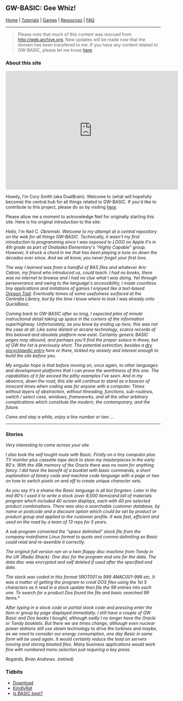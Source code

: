 ## GW-BASIC: Gee Whiz!

[Home](https://gw-basic.com) | [Tutorials](Tutorials.md) | [Games](Games.md) | [Resources](Resources.md) | [FAQ](FAQ.md)

---

> Please note that much of this content was rescued from http://web.archive.org.
> New updates will be made now that the domain has been transfered to me.
> If you have any content related to GW-BASIC, please let me know [here](https://github.com/dualbrain/gw-basic).

### About this site

<!--![GW-BASIC](https://gw-basic.com/gwbasic-screen.png)-->

<iframe src="https://archive.org/embed/gwbasic.exe" width="560" height="384" frameborder="0" webkitallowfullscreen="true" mozallowfullscreen="true" allowfullscreen></iframe>  

Howdy, I'm Cory Smith (aka DualBrain).  Welcome to (what will hopefully become) the central hub for all things related to GW-BASIC.  If you'd like to contribute to this project, please do so by visiting [here](https://github.com/dualbrain/gw-basic).

Please allow me a moment to acknowledge Neil for originally starting this site. Here is his original introduction to the site:

*Hello, I'm Neil C. Obremski. Welcome to my attempt at a central repository on the web for all things GW-BASIC. Technically, it wasn't my first introduction to programming since I was exposed to LOGO on Apple II's in 4th grade as part of Onalaska Elementary's "Highly Capable" group. However, it struck a chord in me that has been playing a tune on down the decades ever since. And we all know, you never forget your first love.*

*The way I learned was from a handful of BAS files and whatever Aric Catron, my friend who introduced us, could teach. I had no books, there was no internet to browse and I had no clue what I was doing. Yet through perseverance and owing to the language's accessibility, I made countless tiny applications and imitations of games I enjoyed like a text-based [Oregon Trail](http://en.wikipedia.org/wiki/The_Oregon_Trail_(video_game)). Eventually tomes of some usefulness surfaced at the Centralia Library, but by the time I knew where to look I was already onto QuickBasic.*

*Coming back to GW-BASIC after so long, I expected piles of minute instructional detail taking up space in the corners of the information superhighway. Unfortunately, as you know by ending up here, this was not the case at all. Like some distant or arcane technology, scarce records of this beloved and obsolete platform now exist. Certainly generic BASIC pages may abound, and perhaps you'll find the proper solace in those, but of GW the list is preciously short. The potential extinction, besides a [dry encyclopedic entry](http://en.wikipedia.org/wiki/GW-BASIC) here or there, tickled my anxiety and interest enough to build the site before you.*

*My singular hope is that before moving on, once again, to other languages and development platforms that I can prove the worthiness of this one. The capabilities of it far exceed the pithy examples I've seen. And in my absence, down the road, this site will continue to stand as a beacon of innocent times when coding was for anyone with a computer. Times without layers of abstraction, without threading, functions, sub-routines, switch / select case, windows, frameworks, and all the other arbitrary complications which constitute the modern, the contemporary, and the future.*

*Come and stay a while, enjoy a line number or two ...*

---

### Stories

*Very interesting to come across your site.*

*I also took the self tought route with Basic. Firstly on a tiny computor plus TV monitor plus cassette tape deck to store my masterpieces in the early 80's. With the 49k memory of the Oracle there was no room for anything fancy. I did have the benefit of a booklet with basic commands, a short explanation of binary code and machine code language with a page or two on how to switch pixels on and off to create unique character sets.*

*As you say it's a shame the Basic language is all but forgoten. Later in the mid 80's I used it to write a stock (over 8,000 items)and bill of materials program which included 40 screen displays, each with 40 pre selected product combinations. There was also a searchable customer database, by name or postcode and a discount option which could be set by product or product group and applied to the customer profile. It was fast, efficient and used on the road by a team of 13 reps for 5 years.*

*A sub program converted the "space delimited" stock file from the company mainframe Linux format to quote and comma delimiting so Basic could read and re-asemble it correctly.*

*The original full version ran on a twin floppy disc machine from Tandy in the UK (Radio Shack). One disc for the program and one for the data. The data disc was encrypted and self deleted if used after the specified end date.*

*The stock was coded in this format 5ROT001 to 999 4MAC001-999 etc. It was a matter of getting the program to creat DOS files using the 1st 5 characters as it read in a stock update then file the 99 entries into each one. To search for a product Dos found the file and basic searched 99 items.**

*After typing in a stock code or partial stock code and pressing enter the item or group by page displayed immediatly.
I still have a couple of GW Basic and Dos books I bought, although sadly I no longer have the Oracle or Tandy booklets.
But there we are times change, although even nuclear power stations still use steam technology to drive the turbines and maybe, as we need to consider our energy consumption, one day Basic in some form will be used again. It would certainly reduce the load on servers moving and storing bloated files. Many business applications would work fine with numbered menu selection just requiring a key press.*

*Regards, Brian Andrews. (retired)*

### Tidbits

- [Download](Download.md)
- [KindlyRat](KindlyRat.md)
- [Is BASIC best?](IsBasicBest.md)
